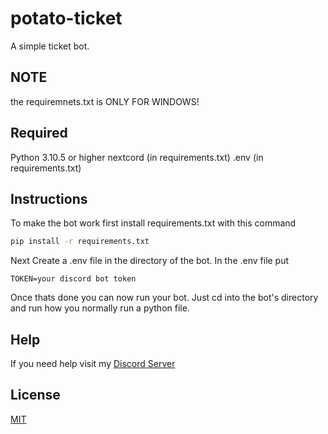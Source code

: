 # potato-ticket
A simple ticket bot.
## NOTE

the requiremnets.txt is ONLY FOR WINDOWS!

## Required

Python 3.10.5 or higher
nextcord (in requirements.txt)
.env (in requirements.txt)

## Instructions

To make the bot work first install requirements.txt with this command
```bash
pip install -r requirements.txt
```

Next Create a .env file in the directory of the bot. In the .env file put
```.env
TOKEN=your discord bot token
```

Once thats done you can now run your bot. Just cd into the bot's directory and run how you normally run a python file.

## Help

If you need help visit my [Discord Server](https://discord.gg/xYwPfU6JWv)

## License
[MIT](https://choosealicense.com/licenses/mit/)